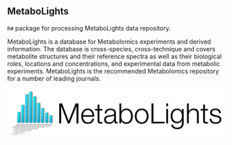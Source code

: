 ## MetaboLights

``R#`` package for processing MetaboLights data repository.

MetaboLights is a database for Metabolomics experiments and derived information. The database is cross-species, cross-technique and covers metabolite structures and their reference spectra as well as their biological roles, locations and concentrations, and experimental data from metabolic experiments. MetaboLights is the recommended Metabolomics repository for a number of leading journals.

[![](./metabolights-logo.png)](https://www.ebi.ac.uk/metabolights/)

